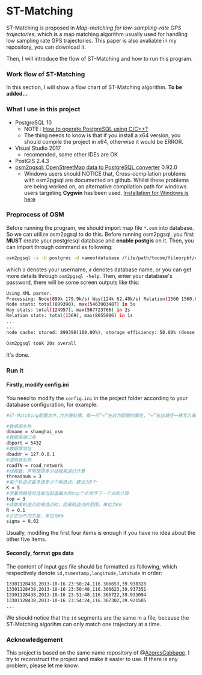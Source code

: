 # ST-Matching

ST-Matching is proposed in *Map-matching for low-sampling-rate GPS trajectories*, which is a map matching algorithm usually used for handling low sampling rate GPS trajectories. This paper is also avaliable in my repository, you can download it.

Then, I will introduce the flow of ST-Matching and how to run this program.

### Work flow of ST-Matching

In this section, I will show a flow chart of ST-Matching algorithm. **To be added...**

### What I use in this project

- PostgreSQL 10
  - NOTE : [How to operate PostgreSQL using C/C++?](https://segmentfault.com/a/1190000000628234)
  - The thing needs to know is that if you install a x64 version, you should compile the project in x64, otherwise it would be ERROR.
- Visual Studio 2017 
  - recomended, some other IDEs are OK
- PostGIS 2.4.3
- [osm2pgsql: OpenStreetMap data to PostgreSQL converter](https://github.com/openstreetmap/osm2pgsql) 0.92.0
  - Windows users should NOTICE that, Cross-compilation problems with osm2pgsql are documented on github. Whilst these problems are being worked on, an alternative compilation path for windows users targeting **Cygwin** has been used. [Installation for Windows is here](https://wiki.openstreetmap.org/wiki/Osm2pgsql#Windows)

### Preprocess of OSM

Before running the program, we should import map file `*.osm` into database. So we can utilize osm2pgsql to do this. Before running osm2pgsql, you first **MUST** create your postgresql database and **enable postgis** on it. Then, you can import through command as following:

```bash
osm2pgsql -s -U postgres -d nameofdatabase /file/path/toosm/fileorpbf/name.osm -W
```

which `U` denotes your username, `d` denotes database name, or you can get more details through `osm2pgsql -help`. Then, enter your database's password, there will be some screen outputs like this:

```bash
Using XML parser.
Processing: Node(899k 179.9k/s) Way(124k 62.48k/s) Relation(1560 1560.00/s)  parse time: 8s
Node stats: total(899390), max(5463903487) in 5s
Way stats: total(124957), max(567723766) in 2s
Relation stats: total(1569), max(8055906) in 1s
...
...
node cache: stored: 899390(100.00%), storage efficiency: 50.00% (dense blocks: 0, sparse nodes: 899390), hit rate: 100.01%

Osm2pgsql took 20s overall
```

It's done.

### Run it

#### Firstly, modify config.ini

You need to modify the `config.ini` in the project folder according to your database configuration, for example:

```bash
#ST-Matching配置文件,为方便处理，每一行“=”左边为配置的属性，“=”右边请空一格写入属性值，“=”左右两边请留一个空格。每行属性上一行是对其作用的解释，以“#”作为解释的开头。

#数据库名称
dbname = shanghai_osm
#数据库端口号
dbport = 5432
#数据库地址
dbaddr = 127.0.0.1
#道路表名称
roadTN = road_network
#线程数，声明使用多少线程来进行计算
threadnum = 3
#每个轨迹点最多选多少个候选点。建议为5个
K = 5
#求最优路径时选取当前值最大的top个点用作下一个点的计算
top = 3
#选取某轨迹点的候选点时，距离轨迹点的范围，单位为Km
R = 0.1
#正态分布的方差，单位为Km
sigma = 0.02
```

Usually, modifing the first four items is enough if you have no idea about the other five items.

#### Secondly, format gps data

The content of input gps file should be formatted as following, which respectively denote `id,timestamp,longitude,latitude` in order:

```bash
13301128438,2013-10-16 23:50:24,116.366653,39.938328
13301128438,2013-10-16 23:50:48,116.366623,39.937351
13301128438,2013-10-16 23:51:48,116.366722,39.933094
13301128438,2013-10-16 23:54:24,116.367302,39.921505
...
```

We should notice that the `id` segments are the same in a file, because the ST-Matching algorihm can only match one trajectory at a time.

### Acknowledgement

This project is based on the same name repository of @[AzoresCabbage](https://github.com/AzoresCabbage). I try to reconstruct the project and make it easier to use. If there is any problem, please let me know.

